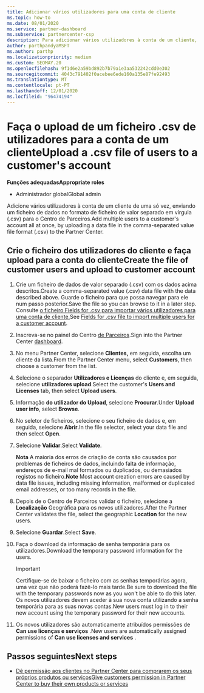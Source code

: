 ```yaml
---
title: Adicionar vários utilizadores para uma conta de cliente
ms.topic: how-to
ms.date: 08/01/2020
ms.service: partner-dashboard
ms.subservice: partnercenter-csp
description: Para adicionar vários utilizadores à conta de um cliente, faça o upload de um ficheiro de dados para o Partner Center utilizando o formato de ficheiro separado em vírgula (.csv).
author: parthpandyaMSFT
ms.author: parthp
ms.localizationpriority: medium
ms.custom: SEOMAY.20
ms.openlocfilehash: 9f1d6e2a59bd892b7b79a1e3aa532242cdd0e302
ms.sourcegitcommit: 4043c791402f0acebee6ede160a135e87fe92493
ms.translationtype: MT
ms.contentlocale: pt-PT
ms.lasthandoff: 12/01/2020
ms.locfileid: "96474194"
---
```

# <a name="upload-a-csv-file-of-users-to-a-customers-account"></a><span data-ttu-id="e7fc7-103">Faça o upload de um ficheiro .csv de utilizadores para a conta de um cliente</span><span class="sxs-lookup"><span data-stu-id="e7fc7-103">Upload a .csv file of users to a customer's account</span></span>


<span data-ttu-id="e7fc7-104">**Funções adequadas**</span><span class="sxs-lookup"><span data-stu-id="e7fc7-104">**Appropriate roles**</span></span>

- <span data-ttu-id="e7fc7-105">Administrador global</span><span class="sxs-lookup"><span data-stu-id="e7fc7-105">Global admin</span></span>

<span data-ttu-id="e7fc7-106">Adicione vários utilizadores à conta de um cliente de uma só vez, enviando um ficheiro de dados no formato de ficheiro de valor separado em vírgula (.csv) para o Centro de Parceiros.</span><span class="sxs-lookup"><span data-stu-id="e7fc7-106">Add multiple users to a customer's account all at once, by uploading a data file in the comma-separated value file format (.csv) to the Partner Center.</span></span> 

## <a name="create-the-file-of-customer-users-and-upload-to-customer-account"></a><span data-ttu-id="e7fc7-107">Crie o ficheiro dos utilizadores do cliente e faça upload para a conta do cliente</span><span class="sxs-lookup"><span data-stu-id="e7fc7-107">Create the file of customer users and upload to customer account</span></span>

1. <span data-ttu-id="e7fc7-108">Crie um ficheiro de dados de valor separado (.csv) com os dados acima descritos.</span><span class="sxs-lookup"><span data-stu-id="e7fc7-108">Create a comma-separated value (.csv) data file with the data described above.</span></span> <span data-ttu-id="e7fc7-109">Guarde o ficheiro para que possa navegar para ele num passo posterior.</span><span class="sxs-lookup"><span data-stu-id="e7fc7-109">Save the file so you can browse to it in a later step.</span></span> <span data-ttu-id="e7fc7-110">Consulte [o ficheiro Fields for .csv para importar vários utilizadores para uma conta de cliente.](file-customer-users.md)</span><span class="sxs-lookup"><span data-stu-id="e7fc7-110">See [Fields for .csv file to import multiple users for a customer account](file-customer-users.md).</span></span> 

2. <span data-ttu-id="e7fc7-111">Inscreva-se no painel do Centro [de Parceiros](https://partner.microsoft.com/dashboard).</span><span class="sxs-lookup"><span data-stu-id="e7fc7-111">Sign into the Partner Center [dashboard](https://partner.microsoft.com/dashboard).</span></span>

3. <span data-ttu-id="e7fc7-112">No menu Partner Center, selecione **Clientes,** em seguida, escolha um cliente da lista.</span><span class="sxs-lookup"><span data-stu-id="e7fc7-112">From the Partner Center menu, select **Customers**, then choose a customer from the list.</span></span>

4. <span data-ttu-id="e7fc7-113">Selecione o separador **Utilizadores e Licenças** do cliente e, em seguida, selecione **utilizadores upload**.</span><span class="sxs-lookup"><span data-stu-id="e7fc7-113">Select the customer's **Users and Licenses** tab, then select **Upload users**.</span></span>

5. <span data-ttu-id="e7fc7-114">Informação **do utilizador do Upload**, selecione **Procurar**.</span><span class="sxs-lookup"><span data-stu-id="e7fc7-114">Under **Upload user info**, select **Browse**.</span></span>

6. <span data-ttu-id="e7fc7-115">No seletor de ficheiros, selecione o seu ficheiro de dados e, em seguida, selecione **Abrir**.</span><span class="sxs-lookup"><span data-stu-id="e7fc7-115">In the file selector, select your data file and then select **Open**.</span></span>

7. <span data-ttu-id="e7fc7-116">Selecione **Validar**.</span><span class="sxs-lookup"><span data-stu-id="e7fc7-116">Select **Validate**.</span></span>

    <span data-ttu-id="e7fc7-117">**Nota**  A maioria dos erros de criação de conta são causados por problemas de ficheiros de dados, incluindo falta de informação, endereços de e-mail mal formados ou duplicados, ou demasiados registos no ficheiro.</span><span class="sxs-lookup"><span data-stu-id="e7fc7-117">**Note**  Most account creation errors are caused by data file issues, including missing information, malformed or duplicated email addresses, or too many records in the file.</span></span>

8. <span data-ttu-id="e7fc7-118">Depois de o Centro de Parceiros validar o ficheiro, selecione a **Localização** Geográfica para os novos utilizadores.</span><span class="sxs-lookup"><span data-stu-id="e7fc7-118">After the Partner Center validates the file, select the geographic **Location** for the new users.</span></span>
9. <span data-ttu-id="e7fc7-119">Selecione **Guardar**.</span><span class="sxs-lookup"><span data-stu-id="e7fc7-119">Select **Save**.</span></span>
10. <span data-ttu-id="e7fc7-120">Faça o download da informação de senha temporária para os utilizadores.</span><span class="sxs-lookup"><span data-stu-id="e7fc7-120">Download the temporary password information for the users.</span></span>

    >[!IMPORTANT]
    > <span data-ttu-id="e7fc7-121">Certifique-se de baixar o ficheiro com as senhas temporárias agora, uma vez que não poderá fazê-lo mais tarde.</span><span class="sxs-lookup"><span data-stu-id="e7fc7-121">Be sure to download the file with the temporary passwords now as you won't be able to do this later.</span></span> <span data-ttu-id="e7fc7-122">Os novos utilizadores devem aceder à sua nova conta utilizando a senha temporária para as suas novas contas.</span><span class="sxs-lookup"><span data-stu-id="e7fc7-122">New users must log in to their new account using the temporary password for their new accounts.</span></span>

11. <span data-ttu-id="e7fc7-123">Os novos utilizadores são automaticamente atribuídos permissões de **Can use licenças e serviços** .</span><span class="sxs-lookup"><span data-stu-id="e7fc7-123">New users are automatically assigned permissions of **Can use licenses and services** .</span></span> 

## <a name="next-steps"></a><span data-ttu-id="e7fc7-124">Passos seguintes</span><span class="sxs-lookup"><span data-stu-id="e7fc7-124">Next steps</span></span>

- [<span data-ttu-id="e7fc7-125">Dê permissão aos clientes no Partner Center para comprarem os seus próprios produtos ou serviços</span><span class="sxs-lookup"><span data-stu-id="e7fc7-125">Give customers permission in Partner Center to buy their own products or services</span></span>](give-customers-permission.md)
